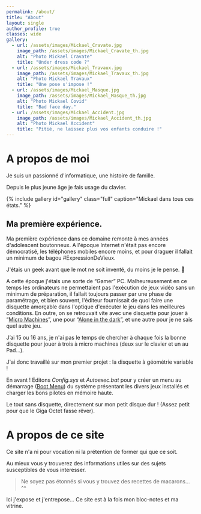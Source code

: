 ```yaml
---
permalink: /about/
title: "About"
layout: single
author_profile: true
classes: wide
gallery:
  - url: /assets/images/Mickael_Cravate.jpg
    image_path: /assets/images/Mickael_Cravate_th.jpg
    alt: "Photo Mickael Cravate"
    title: "Under dress code ?"
  - url: /assets/images/Mickael_Travaux.jpg
    image_path: /assets/images/Mickael_Travaux_th.jpg
    alt: "Photo Mickael Travaux"
    title: "Une pose s'impose !"
  - url: /assets/images/Mickael_Masque.jpg
    image_path: /assets/images/Mickael_Masque_th.jpg
    alt: "Photo Mickael Covid"
    title: "Bad face day."
  - url: /assets/images/Mickael_Accident.jpg
    image_path: /assets/images/Mickael_Accident_th.jpg
    alt: "Photo Mickael Accident"
    title: "Pitié, ne laissez plus vos enfants conduire !"
---
```



# A propos de moi
Je suis un passionné d'informatique, une histoire de famille.

Depuis le plus jeune âge je fais usage du clavier.

{% include gallery id="gallery" class="full" caption="Mickael dans tous ces états." %}

## Ma première expérience.
Ma première expérience dans ce domaine remonte à mes années d'adolescent boutonneux.
A l'époque Internet n'était pas encore démocratisé, les téléphones mobiles encore moins, et pour draguer il fallait un minimum de bagou #ExpressionDeVieux.

J'étais un geek avant que le mot ne soit inventé, du moins je le pense. 🤔

A cette époque j'étais une sorte de “Gamer” PC. Malheureusement en ce temps les ordinateurs ne permettaient pas l'exécution de jeux vidéo sans un minimum de préparation, il fallait toujours passer par une phase de paramétrage, et bien souvent, l'éditeur fournissait de quoi faire une disquette amorçable dans l'optique d'exécuter le jeu dans les meilleures conditions.
En outre, on se retrouvait vite avec une disquette pour jouer à “[Micro Machines]”, une pour “[Alone in the dark]”, et une autre pour je ne sais quel autre jeu.

J’ai 15 ou 16 ans, je n'ai pas le temps de chercher à chaque fois la bonne disquette pour jouer à trois à micro machines (deux sur le clavier et un au Pad...).

J'ai donc travaillé sur mon premier projet : la disquette à géométrie variable !

En avant ! Editons _Config.sys_ et _Autoexec.bat_ pour y créer un menu au démarrage ([Boot Menu]) du système présentant les divers jeux installés et charger les bons pilotes en mémoire haute.

Le tout sans disquette, directement sur mon petit disque dur ! (Assez petit pour que le Giga Octet fasse rêver).

[Micro Machines]: <https://www.abandonware-france.org/ltf_abandon/ltf_jeu.php?id=635>
[Alone in the dark]: <https://www.abandonware-france.org/ltf_abandon/ltf_jeu.php?id=735>
[Boot Menu]: <http://smallvoid.com/article/dos-multiple-configurations.html>

# A propos de ce site

Ce site n'a ni pour vocation ni la prétention de former qui que ce soit.

Au mieux vous y trouverez des informations utiles sur des sujets susceptibles de vous interesser.

> Ne soyez pas étonnés si vous y trouvez des recettes de macarons... ^^

Ici j'expose et j'entrepose... Ce site est à la fois mon bloc-notes et ma vitrine.
